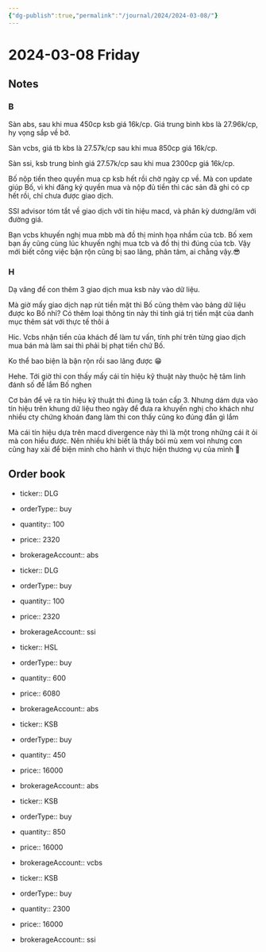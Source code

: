 ```yaml
---
{"dg-publish":true,"permalink":"/journal/2024/2024-03-08/"}
---
```


# 2024-03-08 Friday

## Notes

### B

Sàn abs, sau khi mua 450cp ksb giá 16k/cp. Giá trung bình kbs là 27.96k/cp, hy vọng sắp về bờ.

Sàn vcbs, giá tb kbs là 27.57k/cp sau khi mua 850cp giá 16k/cp.

Sàn ssi, ksb trung bình giá 27.57k/cp sau khi mua 2300cp giá 16k/cp.

Bố nộp tiền theo quyền mua cp ksb hết rồi chờ ngày cp về. Mà con update giúp Bố, vì khi đăng ký quyền mua và nộp đủ tiền thì các sản đã ghi có cp hết rồi, chỉ chưa được giao dịch.

SSI advisor tóm tắt về giao dịch với tín hiệu macd, và phân kỳ dương/âm với đường giá.

Bạn vcbs khuyến nghị mua mbb mà đồ thị minh họa nhầm của tcb. Bố xem bạn ấy cũng cùng lúc khuyến nghị mua tcb và đồ thị thì đúng của tcb. Vậy mới biết công việc bận rộn cũng bị sao lãng, phân tâm, ai chẳng vậy.😎

### H

Dạ vâng để con thêm 3 giao dịch mua ksb này vào dữ liệu.

Mà giờ mấy giao dịch nạp rút tiền mặt thì Bố cũng thêm vào bảng dữ liệu được ko Bố nhỉ? Có thêm loại thông tin này thì tính giá trị tiền mặt của danh mục thêm sát với thực tế thôi á

Hic. Vcbs nhận tiền của khách để làm tư vấn, tính phí trên từng giao dịch mua bán mà làm sai thì phải bị phạt tiền chứ Bố. 

Ko thể bao biện là bận rộn rồi sao lãng được 😁

Hehe. Tới giờ thì con thấy mấy cái tín hiệu kỹ thuật này thuộc hệ tâm linh đánh số đề lắm Bố nghen

Cơ bản để vẽ ra tín hiệu kỹ thuật thì đúng là toán cấp 3. Nhưng dám dựa vào tín hiệu trên khung dữ liệu theo ngày để đưa ra khuyến nghị cho khách như nhiều cty chứng khoán đang làm thì con thấy cũng ko đúng đắn gì lắm

Mà cái tín hiệu dựa trên macd divergence này thì là một trong những cái ít ỏi mà con hiểu được. Nên nhiều khi biết là thầy bói mù xem voi nhưng con cũng hay xài để biện minh cho hành vi thực hiện thương vụ của mình 🤣

## Order book

- ticker:: DLG
- orderType:: buy
- quantity:: 100
- price:: 2320
- brokerageAccount:: abs

- ticker:: DLG
- orderType:: buy
- quantity:: 100
- price:: 2320
- brokerageAccount:: ssi

- ticker:: HSL
- orderType:: buy
- quantity:: 600
- price:: 6080
- brokerageAccount:: abs

- ticker:: KSB
- orderType:: buy
- quantity:: 450
- price:: 16000
- brokerageAccount:: abs

- ticker:: KSB
- orderType:: buy
- quantity:: 850
- price:: 16000
- brokerageAccount:: vcbs

- ticker:: KSB
- orderType:: buy
- quantity:: 2300
- price:: 16000
- brokerageAccount:: ssi